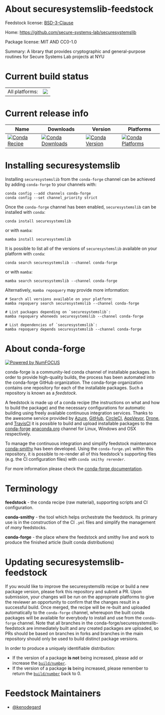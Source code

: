 About securesystemslib-feedstock
================================

Feedstock license: [BSD-3-Clause](https://github.com/conda-forge/securesystemslib-feedstock/blob/main/LICENSE.txt)

Home: https://github.com/secure-systems-lab/securesystemslib

Package license: MIT AND CC0-1.0

Summary: A library that provides cryptographic and general-purpose routines for Secure Systems Lab projects at NYU

Current build status
====================


<table><tr><td>All platforms:</td>
    <td>
      <a href="https://dev.azure.com/conda-forge/feedstock-builds/_build/latest?definitionId=20140&branchName=main">
        <img src="https://dev.azure.com/conda-forge/feedstock-builds/_apis/build/status/securesystemslib-feedstock?branchName=main">
      </a>
    </td>
  </tr>
</table>

Current release info
====================

| Name | Downloads | Version | Platforms |
| --- | --- | --- | --- |
| [![Conda Recipe](https://img.shields.io/badge/recipe-securesystemslib-green.svg)](https://anaconda.org/conda-forge/securesystemslib) | [![Conda Downloads](https://img.shields.io/conda/dn/conda-forge/securesystemslib.svg)](https://anaconda.org/conda-forge/securesystemslib) | [![Conda Version](https://img.shields.io/conda/vn/conda-forge/securesystemslib.svg)](https://anaconda.org/conda-forge/securesystemslib) | [![Conda Platforms](https://img.shields.io/conda/pn/conda-forge/securesystemslib.svg)](https://anaconda.org/conda-forge/securesystemslib) |

Installing securesystemslib
===========================

Installing `securesystemslib` from the `conda-forge` channel can be achieved by adding `conda-forge` to your channels with:

```
conda config --add channels conda-forge
conda config --set channel_priority strict
```

Once the `conda-forge` channel has been enabled, `securesystemslib` can be installed with `conda`:

```
conda install securesystemslib
```

or with `mamba`:

```
mamba install securesystemslib
```

It is possible to list all of the versions of `securesystemslib` available on your platform with `conda`:

```
conda search securesystemslib --channel conda-forge
```

or with `mamba`:

```
mamba search securesystemslib --channel conda-forge
```

Alternatively, `mamba repoquery` may provide more information:

```
# Search all versions available on your platform:
mamba repoquery search securesystemslib --channel conda-forge

# List packages depending on `securesystemslib`:
mamba repoquery whoneeds securesystemslib --channel conda-forge

# List dependencies of `securesystemslib`:
mamba repoquery depends securesystemslib --channel conda-forge
```


About conda-forge
=================

[![Powered by
NumFOCUS](https://img.shields.io/badge/powered%20by-NumFOCUS-orange.svg?style=flat&colorA=E1523D&colorB=007D8A)](https://numfocus.org)

conda-forge is a community-led conda channel of installable packages.
In order to provide high-quality builds, the process has been automated into the
conda-forge GitHub organization. The conda-forge organization contains one repository
for each of the installable packages. Such a repository is known as a *feedstock*.

A feedstock is made up of a conda recipe (the instructions on what and how to build
the package) and the necessary configurations for automatic building using freely
available continuous integration services. Thanks to the awesome service provided by
[Azure](https://azure.microsoft.com/en-us/services/devops/), [GitHub](https://github.com/),
[CircleCI](https://circleci.com/), [AppVeyor](https://www.appveyor.com/),
[Drone](https://cloud.drone.io/welcome), and [TravisCI](https://travis-ci.com/)
it is possible to build and upload installable packages to the
[conda-forge](https://anaconda.org/conda-forge) [anaconda.org](https://anaconda.org/)
channel for Linux, Windows and OSX respectively.

To manage the continuous integration and simplify feedstock maintenance
[conda-smithy](https://github.com/conda-forge/conda-smithy) has been developed.
Using the ``conda-forge.yml`` within this repository, it is possible to re-render all of
this feedstock's supporting files (e.g. the CI configuration files) with ``conda smithy rerender``.

For more information please check the [conda-forge documentation](https://conda-forge.org/docs/).

Terminology
===========

**feedstock** - the conda recipe (raw material), supporting scripts and CI configuration.

**conda-smithy** - the tool which helps orchestrate the feedstock.
                   Its primary use is in the construction of the CI ``.yml`` files
                   and simplify the management of *many* feedstocks.

**conda-forge** - the place where the feedstock and smithy live and work to
                  produce the finished article (built conda distributions)


Updating securesystemslib-feedstock
===================================

If you would like to improve the securesystemslib recipe or build a new
package version, please fork this repository and submit a PR. Upon submission,
your changes will be run on the appropriate platforms to give the reviewer an
opportunity to confirm that the changes result in a successful build. Once
merged, the recipe will be re-built and uploaded automatically to the
`conda-forge` channel, whereupon the built conda packages will be available for
everybody to install and use from the `conda-forge` channel.
Note that all branches in the conda-forge/securesystemslib-feedstock are
immediately built and any created packages are uploaded, so PRs should be based
on branches in forks and branches in the main repository should only be used to
build distinct package versions.

In order to produce a uniquely identifiable distribution:
 * If the version of a package **is not** being increased, please add or increase
   the [``build/number``](https://docs.conda.io/projects/conda-build/en/latest/resources/define-metadata.html#build-number-and-string).
 * If the version of a package **is** being increased, please remember to return
   the [``build/number``](https://docs.conda.io/projects/conda-build/en/latest/resources/define-metadata.html#build-number-and-string)
   back to 0.

Feedstock Maintainers
=====================

* [@kenodegard](https://github.com/kenodegard/)

